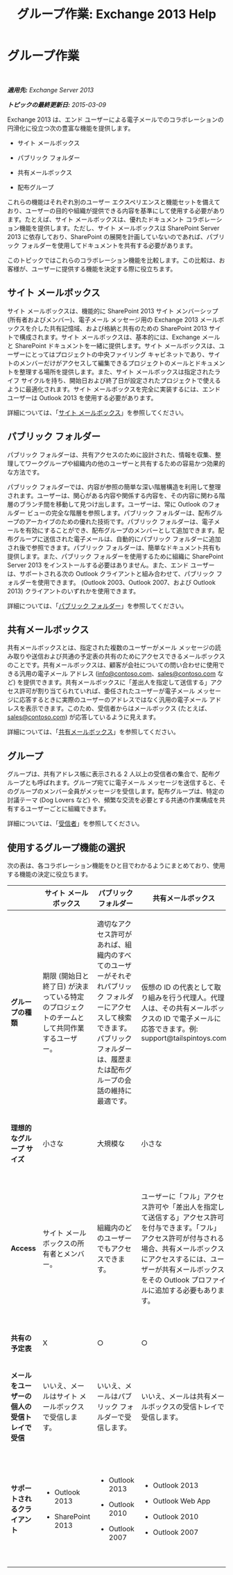 ﻿---
title: 'グループ作業: Exchange 2013 Help'
TOCTitle: グループ作業
ms:assetid: f45c1be1-2a66-4610-a28d-4adc6d212769
ms:mtpsurl: https://technet.microsoft.com/ja-jp/library/JJ218725(v=EXCHG.150)
ms:contentKeyID: 49129882
ms.date: 04/24/2018
mtps_version: v=EXCHG.150
ms.translationtype: HT
---

# グループ作業

 

_**適用先:** Exchange Server 2013_

_**トピックの最終更新日:** 2015-03-09_

Exchange 2013 は、エンド ユーザーによる電子メールでのコラボレーションの円滑化に役立つ次の豊富な機能を提供します。

  - サイト メールボックス

  - パブリック フォルダー

  - 共有メールボックス

  - 配布グループ

これらの機能はそれぞれ別のユーザー エクスペリエンスと機能セットを備えており、ユーザーの目的や組織が提供できる内容を基準にして使用する必要があります。たとえば、サイト メールボックスは、優れたドキュメント コラボレーション機能を提供します。ただし、サイト メールボックスは SharePoint Server 2013 に依存しており、SharePoint の展開を計画していないのであれば、パブリック フォルダーを使用してドキュメントを共有する必要があります。

このトピックではこれらのコラボレーション機能を比較します。この比較は、お客様が、ユーザーに提供する機能を決定する際に役立ちます。

## サイト メールボックス

サイト メールボックスは、機能的に SharePoint 2013 サイト メンバーシップ (所有者およびメンバー)、電子メール メッセージ用の Exchange 2013 メールボックスを介した共有記憶域、および格納と共有のための SharePoint 2013 サイトで構成されます。サイト メールボックスは、基本的には、Exchange メールと SharePoint ドキュメントを一緒に提供します。サイト メールボックスは、ユーザーにとってはプロジェクトの中央ファイリング キャビネットであり、サイトのメンバーだけがアクセスして編集できるプロジェクトのメールとドキュメントを整理する場所を提供します。また、サイト メールボックスは指定されたライフ サイクルを持ち、開始日および終了日が設定されたプロジェクトで使えるように最適化されます。サイト メールボックスを完全に実装するには、エンドユーザーは Outlook 2013 を使用する必要があります。

詳細については、「[サイト メールボックス](site-mailboxes-exchange-2013-help.md)」を参照してください。

## パブリック フォルダー

パブリック フォルダーは、共有アクセスのために設計された、情報を収集、整理してワークグループや組織内の他のユーザーと共有するための容易かつ効果的な方法です。

パブリック フォルダーでは、内容が参照の簡単な深い階層構造を利用して整理されます。ユーザーは、関心がある内容や関係する内容を、その内容に関わる階層のブランチ間を移動して見つけ出します。ユーザーは、常に Outlook のフォルダー ビューの完全な階層を参照します。パブリック フォルダーは、配布グループのアーカイブのための優れた技術です。パブリック フォルダーは、電子メールを有効にすることができ、配布グループのメンバーとして追加できます。配布グループに送信された電子メールは、自動的にパブリック フォルダーに追加され後で参照できます。パブリック フォルダーは、簡単なドキュメント共有も提供します。また、パブリック フォルダーを使用するために組織に SharePoint Server 2013 をインストールする必要はありません。また、エンド ユーザーは、サポートされる次の Outlook クライアントと組み合わせて、パブリック フォルダーを使用できます。 (Outlook 2003、Outlook 2007、および Outlook 2013) クライアントのいずれかを使用できます。

詳細については、「[パブリック フォルダー](public-folders-exchange-2013-help.md)」を参照してください。

## 共有メールボックス

共有メールボックスとは、指定された複数のユーザーがメール メッセージの読み取りや送信および共通の予定表の共有のためにアクセスできるメールボックスのことです。共有メールボックスは、顧客が会社についての問い合わせに使用できる汎用の電子メール アドレス (info@contoso.com、sales@contoso.com など) を提供できます。共有メールボックスに「差出人を指定して送信する」アクセス許可が割り当てられていれば、委任されたユーザーが電子メール メッセージに応答するときに実際のユーザーのアドレスではなく汎用の電子メール アドレスを表示できます。このため、受信者からはメールボックス (たとえば、sales@contoso.com) が応答しているように見えます。

詳細については、「[共有メールボックス](shared-mailboxes-exchange-2013-help.md)」を参照してください。

## グループ

グループは、共有アドレス帳に表示される 2 人以上の受信者の集合で、配布グループとも呼ばれます。グループ宛てに電子メール メッセージを送信すると、そのグループのメンバー全員がメッセージを受信します。配布グループは、特定の討議テーマ (Dog Lovers など) や、頻繁な交流を必要とする共通の作業構成を共有するユーザーごとに組織できます。

詳細については、「[受信者](recipients-exchange-2013-help.md)」を参照してください。

## 使用するグループ機能の選択

次の表は、各コラボレーション機能をひと目でわかるようにまとめており、使用する機能の決定に役立ちます。


<table>
<colgroup>
<col style="width: 20%" />
<col style="width: 20%" />
<col style="width: 20%" />
<col style="width: 20%" />
<col style="width: 20%" />
</colgroup>
<thead>
<tr class="header">
<th></th>
<th>サイト メールボックス</th>
<th>パブリック フォルダー</th>
<th>共有メールボックス</th>
<th>グループ</th>
</tr>
</thead>
<tbody>
<tr class="odd">
<td><p><strong>グループの種類</strong></p></td>
<td><p>期限 (開始日と終了日) が決まっている特定のプロジェクトのチームとして共同作業するユーザー。</p></td>
<td><p>適切なアクセス許可があれば、組織内のすべてのユーザーがそれぞれパブリック フォルダーにアクセスして検索できます。パブリック フォルダーは、履歴または配布グループの会話の維持に最適です。</p></td>
<td><p>仮想の ID の代表として取り組みを行う代理人。代理人は、その共有メールボックスの ID で電子メールに応答できます。例: support@tailspintoys.com</p></td>
<td><p>共通の関心または特徴を持つ受信者のグループに電子メールを送信する必要があるユーザー。</p></td>
</tr>
<tr class="even">
<td><p><strong>理想的なグループ サイズ</strong></p></td>
<td><p>小さな</p></td>
<td><p>大規模な</p></td>
<td><p>小さな</p></td>
<td><p>大規模な</p></td>
</tr>
<tr class="odd">
<td><p><strong>Access</strong></p></td>
<td><p>サイト メールボックスの所有者とメンバー。</p></td>
<td><p>組織内のどのユーザーでもアクセスできます。</p></td>
<td><p>ユーザーに「フル」アクセス許可や「差出人を指定して送信する」アクセス許可を付与できます。「フル」アクセス許可が付与される場合、共有メールボックスにアクセスするには、ユーザーが共有メールボックスをその Outlook プロファイルに追加する必要もあります。</p></td>
<td><p>配布グループでは、メンバーを手動で追加する必要があります。動的配布グループでは、メンバーはフィルター条件に基づいて追加されます。</p></td>
</tr>
<tr class="even">
<td><p><strong>共有の予定表</strong></p></td>
<td><p>X</p></td>
<td><p>○</p></td>
<td><p>○</p></td>
<td><p>X</p></td>
</tr>
<tr class="odd">
<td><p><strong>メールをユーザーの個人の受信トレイで受信</strong></p></td>
<td><p>いいえ、メールはサイト メールボックスで受信します。</p></td>
<td><p>いいえ、メールはパブリック フォルダーで受信します。</p></td>
<td><p>いいえ、メールは共有メールボックスの受信トレイで受信します。</p></td>
<td><p>はい。メールは配布グループ メンバーの受信トレイで受信します。</p></td>
</tr>
<tr class="even">
<td><p><strong>サポートされるクライアント</strong></p></td>
<td><ul>
<li><p>Outlook 2013</p></li>
<li><p>SharePoint 2013</p></li>
</ul></td>
<td><ul>
<li><p>Outlook 2013</p></li>
<li><p>Outlook 2010</p></li>
<li><p>Outlook 2007</p></li>
</ul></td>
<td><ul>
<li><p>Outlook 2013</p></li>
<li><p>Outlook Web App</p></li>
<li><p>Outlook 2010</p></li>
<li><p>Outlook 2007</p></li>
</ul></td>
<td><ul>
<li><p>Outlook 2013</p></li>
<li><p>Outlook Web App</p></li>
<li><p>Outlook 2010</p></li>
<li><p>Outlook 2007</p></li>
</ul></td>
</tr>
</tbody>
</table>

